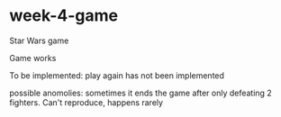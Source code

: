 # week-4-game
Star Wars game

Game works

To be implemented:
	play again has not been implemented

possible anomolies:
	sometimes it ends the game after only defeating 2 fighters.  Can't reproduce, happens rarely

